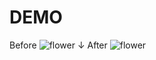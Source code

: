 # DEMO
Before
![flower](http://i.imgur.com/iD9heNGm.jpg"サンプル")
↓
After
![flower](http://i.imgur.com/pyevO3qm.jpg "サンプル")
